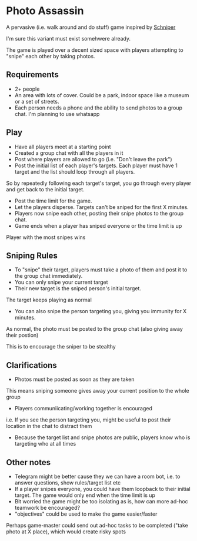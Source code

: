 # Photo Assassin
A pervasive (i.e. walk around and do stuff) game inspired by [Schniper](http://ludocity.org/wiki/Schniper)

I'm sure this variant must exist somehwere already.

The game is played over a decent sized space with players attempting to "snipe" each other by taking photos.

## Requirements
* 2+ people
* An area with lots of cover. Could be a  park, indoor space like a museum or a set of streets.
* Each person needs a phone and the ability to send photos to a group chat. I'm planning to use whatsapp

## Play
* Have all players meet at a starting point
* Created a group chat with all the players in it
* Post where players are allowed to go (i.e. "Don't leave the park")
* Post the initial list of each player's targets. Each player must have 1 target and the list should loop through all players.

So by repeatedly following each target's target, you go through every player and get back to the initial target.

* Post the time limit for the game.
* Let the players disperse. Targets can't be sniped for the first X minutes.
* Players now snipe each other, posting their snipe photos to the group chat.
* Game ends when a player has sniped everyone or the time limit is up

Player with the most snipes wins

## Sniping Rules
* To "snipe" their target, players must take a photo of them and post it to the group chat immediately.
* You can only snipe your current target
* Their new target is the sniped person's initial target.

The target keeps playing as normal
* You can also snipe the person targeting you, giving you immunity for X minutes.

As normal, the photo must be posted to the group chat (also giving away their postion)

This is to encourage the sniper to be stealthy

## Clarifications
* Photos must be posted as soon as they are taken

This means sniping someone gives away your current position to the whole group
* Players communiicating/working together is encouraged

i.e. If you see the person targeting you, might be useful to post their location in the chat to distract them
* Because the target list and snipe photos are public, players know who is targeting who at all times

## Other notes
* Telegram might be better cause they we can have a room bot,  i.e. to answer questions, show rules/target list etc
* If a player snipes everyone, you could have them loopback to their initial target. The game would only end when the time limit is up
* Bit worried the game might be too isolating as is, how can more ad-hoc teamwork be encouraged?
* "objectives" could be used to make the game easier/faster

Perhaps game-master could send out ad-hoc tasks to be completed ("take photo at X place), which would create risky spots
